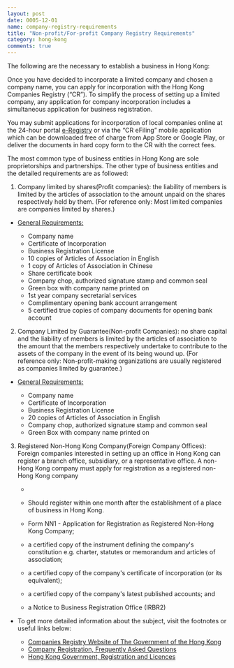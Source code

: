 ```yaml
---
layout: post
date: 0005-12-01
name: company-registry-requirements
title: "Non-profit/For-profit Company Registry Requirements"
category: hong-kong
comments: true
---
```


The following are the necessary to establish a business in Hong Kong: 

Once you have decided to incorporate a limited company and chosen a company name, you can apply for incorporation with the Hong Kong Companies Registry (“CR”). To simplify the process of setting up a limited company, any application for company incorporation includes a simultaneous application for business registration.

You may submit applications for incorporation of local companies online at the 24-hour portal [e-Registry](https://www.eregistry.gov.hk/icris-ext/apps/por01a/index) or via the “CR eFiling” mobile application which can be downloaded free of charge from App Store or Google Play, or deliver the documents in hard copy form to the CR with the correct fees.

The most common type of business entities in Hong Kong are sole proprietorships and partnerships. The other type of business entities and the detailed requirements are as followed:

1. Company limited by shares(Profit companies): the liability of members is limited by the articles of association to the amount unpaid on the shares respectively held by them. (For reference only: Most limited companies are companies limited by shares.)
		
  - [General Requirements:](http://www.bridges.hk/en/professional_services_2_2.php)

    - Company name
    - Certificate of Incorporation
    - Business Registration License
    - 10 copies of Articles of Association in English
    - 1 copy of Articles of Association in Chinese
    - Share certificate book
    - Company chop, authorized signature stamp and common seal
    - Green box with company name printed on
    - 1st year company secretarial services 
    - Complimentary opening bank account arrangement
    - 5 certified true copies of company documents for opening bank account
	

2. Company Limited by Guarantee(Non-profit Companies): no share capital and the liability of members is limited by the articles of association to the amount that the members respectively undertake to contribute to the assets of the company in the event of its being wound up. (For reference only: Non-profit-making organizations are usually registered as companies limited by guarantee.)

  - [General Requirements:](http://www.bridges.hk/en/professional_services_2_6.php)

    - Company name 
    - Certificate of Incorporation
    - Business Registration License
    - 20 copies of Articles of Association in English
    - Company chop, authorized signature stamp and common seal
    - Green Box with company name printed on
				
		
3. Registered Non-Hong Kong Company(Foreign Company Offices): Foreign companies interested in setting up an office in Hong Kong can register a branch office, subsidiary, or a representative office. A non-Hong Kong company must apply for registration as a registered non-Hong Kong company
		

   - [General Requirements]:(https://www.cr.gov.hk/en/public/services.htm)

    - Should register within one month after the establishment of a place of business in Hong Kong.
    - Form NN1 - Application for Registration as Registered Non-Hong Kong Company;
    - a certified copy of the instrument defining the company's constitution e.g. charter, statutes or memorandum and articles of association;
    - a certified copy of the company's certificate of incorporation (or its equivalent);
    - a certified copy of the company's latest published accounts; and
    - a Notice to Business Registration Office (IRBR2)

- To get more detailed information about the subject, visit the footnotes or useful links below:
		
   - [Companies Registry Website of The Government of the Hong Kong](https://www.cr.gov.hk/en/faq/index.htm)
   - [Company Registration, Frequently Asked Questions](https://www.cr.gov.hk/en/faq/index.htm)
   - [Hong Kong Government, Registration and Licences](https://www.gov.hk/en/business/registration/businesscompany/index.htm)
 

